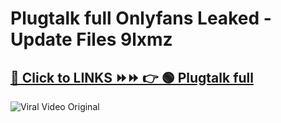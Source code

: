 
 # Plugtalk full Onlyfans Leaked - Update Files 9lxmz

## <h2><a href="https://clipsfans.com/Plugtalk_full&ref=git">🔗 Click to LINKS ⏩⏩ 👉 🟢 Plugtalk full </a></h2>

<a href="https://clipsfans.com/Plugtalk_full&ref=git" rel="nofollow" data-target="animated-image.originalLink"><img src="https://i.ibb.co.com/xMMVF88/686577567.gif" alt="Viral Video Original" style="max-width: 100%; display: inline-block;" data-target="animated-image.originalImage"></a>

